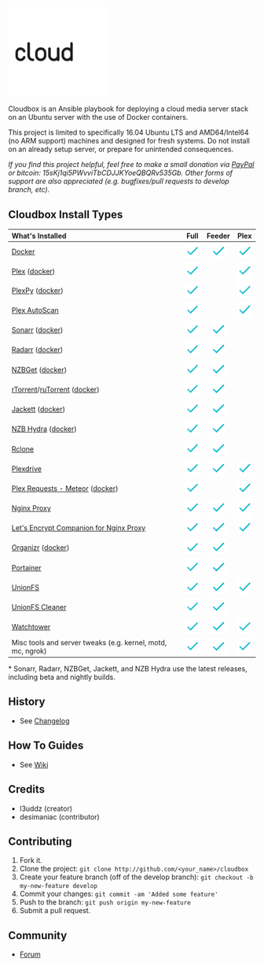 <img src=".github/cb_logo_1.gif" loop=0 width="200" alt="Cloudbox">


Cloudbox is an Ansible playbook for deploying a cloud media server stack on an Ubuntu server with the use of Docker containers.

This project is limited to specifically 16.04 Ubuntu LTS and AMD64/Intel64 (no ARM support) machines and designed for fresh systems. Do not install on an already setup server, or prepare for unintended consequences.

_If you find this project helpful, feel free to make a small donation via [PayPal](https://www.paypal.me/l3uddz) or bitcoin: 15sKj1qi5PWvviTbCDJJKYoeQBQRv535Gb. Other forms of support are also appreciated (e.g. bugfixes/pull requests to develop branch, etc)._


## Cloudbox Install Types

| What's Installed                                                |    Full     |   Feeder    |    Plex     |
|:--------------------------------------------------------------- |:-----------:|:-----------:|:-----------:|
| [Docker][627bd283]                                              | ![Yes][yes] | ![Yes][yes] | ![Yes][yes] |
| [Plex][10952c53] ([docker][d369f92b])                           | ![Yes][yes] |             | ![Yes][yes] |
| [PlexPy][363c0adc] ([docker][cda70c13])                         | ![Yes][yes] |             | ![Yes][yes] |
| [Plex AutoScan][96e27fd1]                                       | ![Yes][yes] |             | ![Yes][yes] |
| [Sonarr][8ae81bb6] ([docker][a9b9645e])                         | ![Yes][yes] | ![Yes][yes] |             |
| [Radarr][8211f62c] ([docker][a9b9645e])                         | ![Yes][yes] | ![Yes][yes] |             |
| [NZBGet][2e2bad08] ([docker][a9b9645e])                         | ![Yes][yes] | ![Yes][yes] |             |
| [rTorrent][512b104c]/[ruTorrent][8d6ce857] ([docker][344a7c4b]) | ![Yes][yes] | ![Yes][yes] |             |
| [Jackett][1caa43a0] ([docker][a9b9645e])                        | ![Yes][yes] | ![Yes][yes] |             |
| [NZB Hydra][a0cc8c46] ([docker][a9b9645e])                      | ![Yes][yes] | ![Yes][yes] |             |
| [Rclone][b4cef019]                                              | ![Yes][yes] | ![Yes][yes] |             |
| [Plexdrive][0367302f]                                           | ![Yes][yes] | ![Yes][yes] | ![Yes][yes] |
| [Plex Requests - Meteor][458fc748] ([docker][0044f8e1])         | ![Yes][yes] |             | ![Yes][yes] |
| [Nginx Proxy][08902ab1]                                         | ![Yes][yes] | ![Yes][yes] | ![Yes][yes] |
| [Let's Encrypt Companion for Nginx Proxy][bb8ae44f]             | ![Yes][yes] | ![Yes][yes] | ![Yes][yes] |
| [Organizr][d328b256] ([docker][1e468891])                       | ![Yes][yes] | ![Yes][yes] |             |
| [Portainer][726e0b6f]                                           | ![Yes][yes] | ![Yes][yes] |             |
| [UnionFS][6e8f308f]                                             | ![Yes][yes] | ![Yes][yes] | ![Yes][yes] |
| [UnionFS Cleaner][f20acc3e]                                     | ![Yes][yes] | ![Yes][yes] |             |
| [Watchtower][a98faaaf]                                          | ![Yes][yes] | ![Yes][yes] | ![Yes][yes] |
| Misc tools and server tweaks (e.g. kernel, motd, mc, ngrok)     | ![Yes][yes] | ![Yes][yes] | ![Yes][yes] |

  [no]:.github/cross-mark.png
  [yes]:.github/check-mark.png

  [627bd283]: https://www.docker.com "Docker"
  [10952c53]: https://www.plex.tv "Plex"
  [d369f92b]: https://github.com/plexinc/pms-docker "Official Docker container for Plex Media Server"
  [363c0adc]: https://github.com/JonnyWong16/plexpy "PlexPy"
  [cda70c13]: https://github.com/linuxserver/docker-plexpy "linuxserver/plexpy"
  [96e27fd1]: https://github.com/l3uddz/plex_autoscan "Plex_AutoScan"
  [8ae81bb6]: https://sonarr.tv "Sonarr"
  [8211f62c]: https://radarr.video "Radarr"
  [2e2bad08]: https://nzbget.net "NZBGet"
  [a0cc8c46]: https://github.com/theotherp/nzbhydra "NZBHydra"
  [512b104c]: https://github.com/rakshasa/rtorrent/wiki "rTorrent"
  [8d6ce857]: https://github.com/Novik/ruTorrent "ruTorrent"
  [344a7c4b]: https://github.com/l3uddz/docker-rutorrent "forked version of linuxserver/rutorrent"
  [1caa43a0]: https://github.com/Jackett/Jackett "Jackett"
  [b4cef019]: https://rclone.org "Rclone"
  [0367302f]: https://github.com/dweidenfeld/plexdrive "Plexdrive"
  [6e8f308f]: http://manpages.ubuntu.com/manpages/zesty/man8/unionfs.8.html "UnionFS-Fuse"
  [f20acc3e]: https://github.com/l3uddz/unionfs_cleaner "UnionFS_Cleaner"
  [a98faaaf]: https://github.com/v2tec/watchtower "Watchtower"
  [458fc748]: https://github.com/lokenx/plexrequests-meteor "PlexRequests"
  [0044f8e1]: https://github.com/linuxserver/docker-plexrequests "linuxserver/plexrequests"
  [d328b256]: https://github.com/causefx/Organizr "Organizr"
  [1e468891]: https://github.com/linuxserver/docker-organizr "lsiocommunity/organizr"
  [726e0b6f]: https://portainer.io "Portainer"
  [a9b9645e]: https://github.com/hotio/docker-suitarr "hotio/suitarr"
  [08902ab1]: https://github.com/jwilder/nginx-proxy "Nginx Proxy"
  [bb8ae44f]: https://github.com/JrCs/docker-letsencrypt-nginx-proxy-companion "Let's Encrypt companion for Nginx Proxy"

\* Sonarr, Radarr, NZBGet, Jackett, and NZB Hydra use the latest releases, including beta and nightly builds.

## History

- See [Changelog](CHANGELOG.md)

## How To Guides

- See [Wiki](https://github.com/l3uddz/cloudbox/wiki)

## Credits

- l3uddz (creator)
- desimaniac (contributor)


## Contributing

1. Fork it.
1. Clone the project: `git clone http://github.com/<your_name>/cloudbox`
1. Create your feature branch (off of the develop branch): `git checkout -b my-new-feature develop`
1. Commit your changes: `git commit -am 'Added some feature'`
1. Push to the branch: `git push origin my-new-feature`
1. Submit a pull request.


## Community
- [Forum](https://forums.cloudbox.rocks/)

